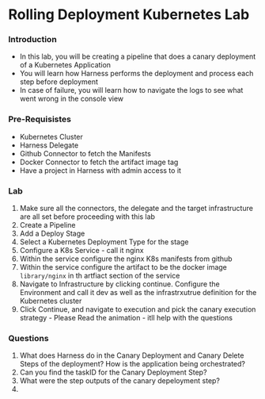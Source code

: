 # Rolling Deployment Kubernetes Lab

### Introduction

- In this lab, you will be creating a pipeline that does a canary deployment of a Kubernetes Application
- You will learn how Harness performs the deployment and process each step before deployment
- In case of failure, you will learn how to navigate the logs to see what went wrong in the console view

### Pre-Requisistes

- Kubernetes Cluster
- Harness Delegate
- Github Connector to fetch the Manifests
- Docker Connector to fetch the artifact image tag
- Have a project in Harness with admin access to it



### Lab 

1. Make sure all the connectors, the delegate and the target infrastructure are all set before proceeding with this lab
2. Create a Pipeline
3. Add a Deploy Stage
4. Select a Kubernetes Deployment Type for the stage
5. Configure a K8s Service - call it nginx
6. Within the service configure the nginx K8s manifests from github
7. Within the service configure the artifact to be the docker image `library/nginx` in th artfiact section of the service
8. Navigate to Infrastructure by clicking continue. Configure the Environment and call it dev as well as the infrastrxutrue definition for the Kubernetes cluster
9. Click Continue, and navigate to execution and pick the canary execution strategy - Please Read the animation - itll help with the questions



### Questions

1. What does Harness do in the Canary Deployment and Canary Delete Steps of the deployment? How is the application being orchestrated?
2. Can you find the taskID for the Canary Deployment Step?
3. What were the step outputs of the canary depeloyment step? 
4. 





